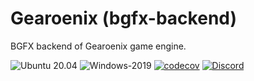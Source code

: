 # Gearoenix (bgfx-backend)

BGFX backend of Gearoenix game engine.

![Ubuntu 20.04  ](https://github.com/Hossein-Noroozpour/gearoenix-vulkan-ray-tracing/workflows/Ubuntu-20.04%20%20/badge.svg)
![Windows-2019  ](https://github.com/Hossein-Noroozpour/gearoenix-vulkan-ray-tracing/workflows/Windows-2019%20%20/badge.svg)
[![codecov](https://codecov.io/gh/Hossein-Noroozpour/gearoenix-vulkan-ray-tracing/branch/master/graph/badge.svg?token=48NJY46U15)](https://codecov.io/gh/Hossein-Noroozpour/gearoenix-vulkan-ray-tracing)
[![Discord](https://img.shields.io/discord/700169912605474856.svg?label=&logo=discord&logoColor=ffffff&color=7389D8&labelColor=6A7EC2)](https://discord.gg/uGs66W6AM3)
